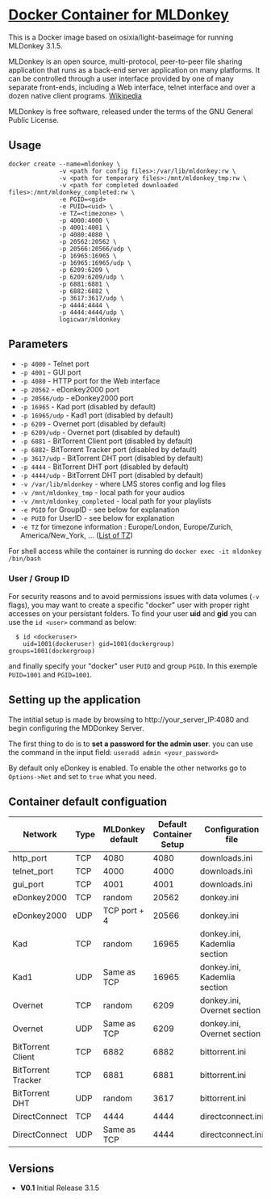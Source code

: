 [hub]:https://hub.docker.com/r/logicwar/mldonkey/
[MLDonkey_wikipedia]:https://en.wikipedia.org/wiki/MLDonkey
[tz_wikipedia]:https://en.wikipedia.org/wiki/List_of_tz_database_time_zones

# [Docker Container for MLDonkey][hub]

This is a Docker image based on osixia/light-baseimage for running  MLDonkey 3.1.5.

MLDonkey is an open source, multi-protocol, peer-to-peer file sharing application that runs as a back-end server application on many platforms. It can be controlled through a user interface provided by one of many separate front-ends, including a Web interface, telnet interface and over a dozen native client programs. [Wikipedia][MLDonkey_wikipedia]

MLDonkey is free software, released under the terms of the GNU General Public License.

## Usage

```
docker create --name=mldonkey \ 
              -v <path for config files>:/var/lib/mldonkey:rw \
              -v <path for temporary files>:/mnt/mldonkey_tmp:rw \
              -v <path for completed downloaded files>:/mnt/mldonkey_completed:rw \
              -e PGID=<gid>
              -e PUID=<uid> \
              -e TZ=<timezone> \
              -p 4000:4000 \
              -p 4001:4001 \
              -p 4080:4080 \
              -p 20562:20562 \
              -p 20566:20566/udp \
              -p 16965:16965 \
              -p 16965:16965/udp \
              -p 6209:6209 \
              -p 6209:6209/udp \
              -p 6881:6881 \
              -p 6882:6882 \
              -p 3617:3617/udp \
              -p 4444:4444 \
              -p 4444:4444/udp \
              logicwar/mldonkey
```

## Parameters
* `-p 4000` - Telnet port
* `-p 4001` - GUI port
* `-p 4080` - HTTP port for the Web interface
* `-p 20562` - eDonkey2000 port
* `-p 20566/udp` - eDonkey2000 port
* `-p 16965` - Kad port (disabled by default)
* `-p 16965/udp` - Kad1 port (disabled by default)
* `-p 6209` - Overnet port (disabled by default)
* `-p 6209/udp` - Overnet port (disabled by default)
* `-p 6881` - BitTorrent Client port (disabled by default)
* `-p 6882`- BitTorrent Tracker port (disabled by default)
* `-p 3617/udp` - BitTorrent DHT port (disabled by default)
* `-p 4444` - BitTorrent DHT port (disabled by default)
* `-p 4444/udp` - BitTorrent DHT port (disabled by default)
* `-v /var/lib/mldonkey` - where LMS stores config and log files
* `-v /mnt/mldonkey_tmp` - local path for your audios
* `-v /mnt/mldonkey_completed` - local path for your playlists
* `-e PGID` for GroupID - see below for explanation
* `-e PUID` for UserID - see below for explanation
* `-e TZ` for timezone information : Europe/London, Europe/Zurich, America/New_York, ... ([List of TZ][tz_wikipedia])

For shell access while the container is running do `docker exec -it mldonkey /bin/bash`

### User / Group ID

For security reasons and to avoid permissions issues with data volumes (`-v` flags), you may want to create a specific "docker" user with proper right accesses on your persistant folders. To find your user **uid** and **gid** you can use the `id <user>` command as below:

```
  $ id <dockeruser>
    uid=1001(dockeruser) gid=1001(dockergroup) groups=1001(dockergroup)
```

and finally specify your "docker" user `PUID` and group `PGID`. In this exemple `PUID=1001` and `PGID=1001`.

## Setting up the application 

The intitial setup is made by browsing to http://your_server_IP:4080 and begin configuring the MDDonkey Server.

The first thing to do is to **set a password for the admin user**. you can use the command in the input field: `useradd admin <your_password>`

By default only eDonkey is enabled. To enable the other networks go to `Options->Net` and set to `true` what you need.

## Container default configuation
|Network|Type|MLDonkey default|Default Container Setup|Configuration file|
|---|---|---|---|---|
|http_port|TCP|4080|4080|downloads.ini|
|telnet_port|TCP|4000|4000|downloads.ini|
|gui_port|TCP|4001|4001|downloads.ini|
|eDonkey2000|TCP|random|20562|donkey.ini|
|eDonkey2000|UDP|TCP port + 4|20566|donkey.ini|
|Kad|TCP|random|16965|donkey.ini, Kademlia section|
|Kad1|UDP|Same as TCP|16965|donkey.ini, Kademlia section|
|Overnet|TCP|random|6209|donkey.ini, Overnet section|
|Overnet|UDP|Same as TCP|6209|donkey.ini, Overnet section|
|BitTorrent Client |TCP|6882|6882|bittorrent.ini|
|BitTorrent Tracker |TCP|6881|6881|bittorrent.ini|
|BitTorrent DHT |UDP|random|3617|bittorrent.ini|
|DirectConnect|TCP|4444|4444|directconnect.ini|
|DirectConnect|UDP|Same as TCP|4444|directconnect.ini|



## Versions
+ **V0.1** Initial Release 3.1.5
